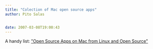 ```yaml
---
title: "Colection of Mac open source apps"
author: Pito Salas


date: 2007-03-08T19:00:43
---
```




A handy list: ["Open Source Apps on Mac from Linux and Open
Source"](<http://linux.wordpress.com/open-source-apps-on-mac/>)


